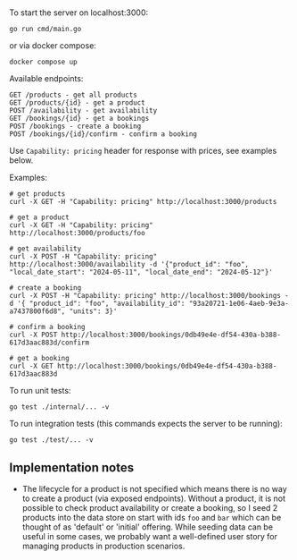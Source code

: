 #

To start the server on localhost:3000:
```
go run cmd/main.go
```

or via docker compose:

```
docker compose up
```

Available endpoints:
```
GET /products - get all products
GET /products/{id} - get a product
POST /availability - get availability
GET /bookings/{id} - get a bookings
POST /bookings - create a booking
POST /bookings/{id}/confirm - confirm a booking
```

Use `Capability: pricing` header for response with prices, see examples below.

Examples:

```
# get products
curl -X GET -H "Capability: pricing" http://localhost:3000/products

# get a product
curl -X GET -H "Capability: pricing" http://localhost:3000/products/foo

# get availability
curl -X POST -H "Capability: pricing" http://localhost:3000/availability -d '{"product_id": "foo", "local_date_start": "2024-05-11", "local_date_end": "2024-05-12"}'

# create a booking
curl -X POST -H "Capability: pricing" http://localhost:3000/bookings -d '{ "product_id": "foo", "availability_id": "93a20721-1e06-4aeb-9e3a-a7437800f6d8", "units": 3}'

# confirm a booking
curl -X POST http://localhost:3000/bookings/0db49e4e-df54-430a-b388-617d3aac883d/confirm

# get a booking
curl -X GET http://localhost:3000/bookings/0db49e4e-df54-430a-b388-617d3aac883d

```

To run unit tests:
```
go test ./internal/... -v
```


To run integration tests (this commands expects the server to be running):
```
go test ./test/... -v
```

## Implementation notes
* The lifecycle for a product is not specified which means there is no way to create a product (via exposed endpoints). Without a product, it is not possible to check product availability or create a booking, so I seed 2 products into the data store on start with ids `foo` and `bar` which can be thought of as 'default' or 'initial' offering. While seeding data can be useful in some cases, we probably want a well-defined user story for managing products in production scenarios.
